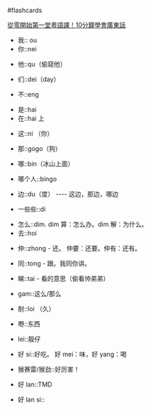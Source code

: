#flashcards 

[從零開始第一堂粵語課！10分鐘學會廣東話](https://youtu.be/KI5bKz68_Hk) 
- 我:: ou <!--SR:!2024-03-20-15-52,250,250-->
- 你::nei
<!--SR:!2023-12-25,3,250-->
- 他::qu（偷窥他）
<!--SR:!2023-12-25,3,250-->
- 们::dei（day）
<!--SR:!2023-12-25,3,250-->
- 不::eng
<!--SR:!2023-12-25,3,250-->
- 是::hai <!--SR:!2024-02-28-15-53,229,250-->
- 在::hai 上
<!--SR:!2023-12-25,3,250-->
- 这::ni （你）
<!--SR:!2023-12-25,3,250-->
- 那::gogo（狗）
<!--SR:!2023-12-25,3,250-->
- 哪::bin（冰山上面）
<!--SR:!2023-12-25,3,250-->
- 哪个人::bingo
<!--SR:!2023-12-25,3,250-->
- 边::du（度） ---- 这边，那边，哪边
<!--SR:!2023-12-25,3,250-->
- 一些些::di
<!--SR:!2024-03-24,9,250-->
- 怎么::dim.  dim 算：怎么办。dim 解：为什么。 <!--SR:!2024-03-04-16-08,234,250-->
- 去::hoi
<!--SR:!2023-12-25,3,250-->
- 仲::zhong - 还。   仲要：还要。仲有：还有。
<!--SR:!2023-12-25,3,250-->
- 同::tong - 跟。我同你讲。
<!--SR:!2023-12-25,3,250-->
- 睇::tai - 看的意思（偷看帅弟弟）
<!--SR:!2023-12-25,3,250-->
- gam::这么/那么
<!--SR:!2023-12-25,3,250-->
- 耐::loi （久）
<!--SR:!2023-12-25,3,250-->
- 嘢::东西
<!--SR:!2023-12-25,3,250-->
- lei::靓仔
<!--SR:!2023-12-25,3,250-->
- 好 si::好吃。   好 mei：味，好 yang：喝
<!--SR:!2023-12-25,3,250-->
- 猴赛雷/猴劲::好厉害！
<!--SR:!2023-12-25,3,250-->
- 好 lan::TMD
<!--SR:!2023-12-25,3,250-->
- 好 lan si::
<!--SR:!2024-04-07,23,250-->

